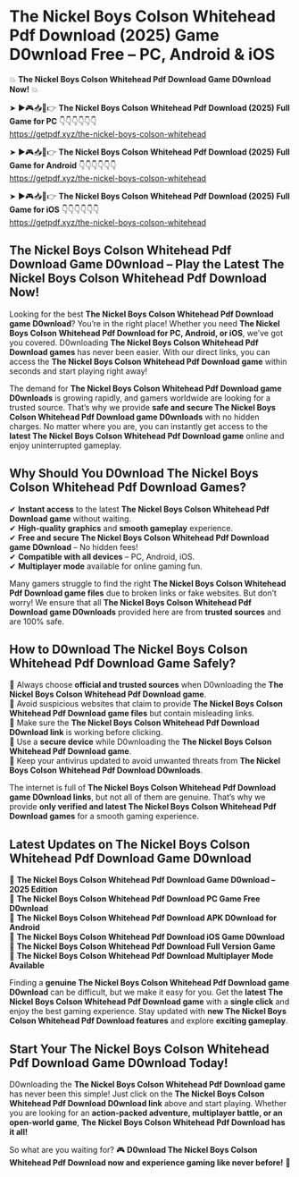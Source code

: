 # The Nickel Boys Colson Whitehead Pdf Download (2025) Game D0wnload Free – PC, Android & iOS

💥 **The Nickel Boys Colson Whitehead Pdf Download Game D0wnload Now!** 💥  

➤ ►🎮📥📱👉 **The Nickel Boys Colson Whitehead Pdf Download (2025) Full Game for PC** 👇👇👇👇👇👇  
https://getpdf.xyz/the-nickel-boys-colson-whitehead  

➤ ►🎮📥📱👉 **The Nickel Boys Colson Whitehead Pdf Download (2025) Full Game for Android** 👇👇👇👇👇👇  
https://getpdf.xyz/the-nickel-boys-colson-whitehead  

➤ ►🎮📥📱👉 **The Nickel Boys Colson Whitehead Pdf Download (2025) Full Game for iOS** 👇👇👇👇👇👇  
https://getpdf.xyz/the-nickel-boys-colson-whitehead  

## The Nickel Boys Colson Whitehead Pdf Download Game D0wnload – Play the Latest The Nickel Boys Colson Whitehead Pdf Download Now!

Looking for the best **The Nickel Boys Colson Whitehead Pdf Download game D0wnload**? You’re in the right place! Whether you need **The Nickel Boys Colson Whitehead Pdf Download for PC, Android, or iOS**, we’ve got you covered. D0wnloading **The Nickel Boys Colson Whitehead Pdf Download games** has never been easier. With our direct links, you can access the **The Nickel Boys Colson Whitehead Pdf Download game** within seconds and start playing right away!  

The demand for **The Nickel Boys Colson Whitehead Pdf Download game D0wnloads** is growing rapidly, and gamers worldwide are looking for a trusted source. That’s why we provide **safe and secure The Nickel Boys Colson Whitehead Pdf Download game D0wnloads** with no hidden charges. No matter where you are, you can instantly get access to the **latest The Nickel Boys Colson Whitehead Pdf Download game** online and enjoy uninterrupted gameplay.  

## **Why Should You D0wnload The Nickel Boys Colson Whitehead Pdf Download Games?**  

✔ **Instant access** to the latest **The Nickel Boys Colson Whitehead Pdf Download game** without waiting.  
✔ **High-quality graphics** and **smooth gameplay** experience.  
✔ **Free and secure The Nickel Boys Colson Whitehead Pdf Download game D0wnload** – No hidden fees!  
✔ **Compatible with all devices** – PC, Android, iOS.  
✔ **Multiplayer mode** available for online gaming fun.  

Many gamers struggle to find the right **The Nickel Boys Colson Whitehead Pdf Download game files** due to broken links or fake websites. But don’t worry! We ensure that all **The Nickel Boys Colson Whitehead Pdf Download game D0wnloads** provided here are from **trusted sources** and are 100% safe.  

## **How to D0wnload The Nickel Boys Colson Whitehead Pdf Download Game Safely?**  

📌 Always choose **official and trusted sources** when D0wnloading the **The Nickel Boys Colson Whitehead Pdf Download game**.  
📌 Avoid suspicious websites that claim to provide **The Nickel Boys Colson Whitehead Pdf Download game files** but contain misleading links.  
📌 Make sure the **The Nickel Boys Colson Whitehead Pdf Download D0wnload link** is working before clicking.  
📌 Use a **secure device** while D0wnloading the **The Nickel Boys Colson Whitehead Pdf Download game**.  
📌 Keep your antivirus updated to avoid unwanted threats from **The Nickel Boys Colson Whitehead Pdf Download D0wnloads**.  

The internet is full of **The Nickel Boys Colson Whitehead Pdf Download game D0wnload links**, but not all of them are genuine. That’s why we provide **only verified and latest The Nickel Boys Colson Whitehead Pdf Download games** for a smooth gaming experience.  

## **Latest Updates on The Nickel Boys Colson Whitehead Pdf Download Game D0wnload**  

🔹 **The Nickel Boys Colson Whitehead Pdf Download Game D0wnload – 2025 Edition**  
🔹 **The Nickel Boys Colson Whitehead Pdf Download PC Game Free D0wnload**  
🔹 **The Nickel Boys Colson Whitehead Pdf Download APK D0wnload for Android**  
🔹 **The Nickel Boys Colson Whitehead Pdf Download iOS Game D0wnload**  
🔹 **The Nickel Boys Colson Whitehead Pdf Download Full Version Game**  
🔹 **The Nickel Boys Colson Whitehead Pdf Download Multiplayer Mode Available**  

Finding a **genuine The Nickel Boys Colson Whitehead Pdf Download game D0wnload** can be difficult, but we make it easy for you. Get the **latest The Nickel Boys Colson Whitehead Pdf Download game** with a **single click** and enjoy the best gaming experience. Stay updated with **new The Nickel Boys Colson Whitehead Pdf Download features** and explore **exciting gameplay**.  

## **Start Your The Nickel Boys Colson Whitehead Pdf Download Game D0wnload Today!**  

D0wnloading the **The Nickel Boys Colson Whitehead Pdf Download game** has never been this simple! Just click on the **The Nickel Boys Colson Whitehead Pdf Download D0wnload link** above and start playing. Whether you are looking for an **action-packed adventure, multiplayer battle, or an open-world game**, **The Nickel Boys Colson Whitehead Pdf Download has it all!**  

So what are you waiting for? 🎮 **D0wnload The Nickel Boys Colson Whitehead Pdf Download now and experience gaming like never before!** 🚀  